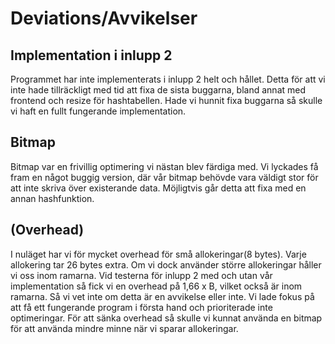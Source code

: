 # Deviations/Avvikelser

Implementation i inlupp 2
-------------------------
Programmet har inte implementerats i inlupp 2 helt och hållet. Detta för att vi inte hade tillräckligt med tid att fixa de sista buggarna, bland annat med frontend och resize för hashtabellen. Hade vi hunnit fixa buggarna så skulle vi haft en fullt fungerande implementation.

Bitmap
------
Bitmap var en frivillig optimering vi nästan blev färdiga med. Vi lyckades få fram en något buggig version, där vår bitmap behövde vara väldigt stor för att inte skriva över existerande data. Möjligtvis går detta att fixa med en annan hashfunktion.

(Overhead)
----------
I nuläget har vi för mycket overhead för små allokeringar(8 bytes). Varje allokering tar 26 bytes extra. Om vi dock använder större allokeringar håller vi oss inom ramarna. Vid testerna för inlupp 2 med och utan vår implementation så fick vi en overhead på 1,66 x B, vilket också är inom ramarna. Så vi vet inte om detta är en avvikelse eller inte.
Vi lade fokus på att få ett fungerande program i första hand och prioriterade inte optimeringar. För att sänka overhead så skulle vi kunnat använda en bitmap för att använda mindre minne när vi sparar allokeringar.

